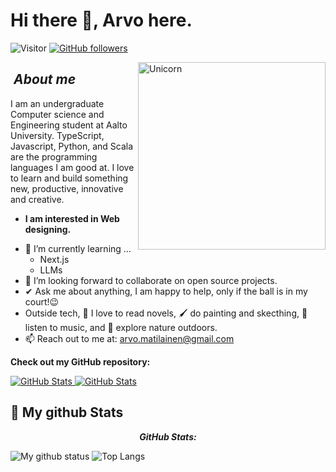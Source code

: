 <h1 id="hi-there--bhargavi-here">Hi there 👋, Arvo here.</h1>
<p><img src="https://visitor-badge.laobi.icu/badge?page_id=oczih.repoName" alt="Visitor"> <a href="https://github.com/oczih?tab=followers"><img src="https://img.shields.io/github/followers/Bhargavi-hash.svg?style=social&amp;label=Follow" alt="GitHub followers"></a><br></p>
<!--
**
-->
<img align="right" width="300px" alt="Unicorn" src="">
<h2 id="about-me">&nbsp;<em><strong>About me</strong></em></h2>
<p>I am an undergraduate Computer science and Engineering student at Aalto University. TypeScript, Javascript, Python, and Scala are the programming languages I am good at. I love to learn and build something new, productive, innovative and creative.</p>
<ul>
<li><strong>I am interested in Web designing. </strong></li>
</ul>
<ul>
<li>🌱 I’m currently learning …
<ul>
<li>Next.js</li>
<li>LLMs</li>
</ul>
</li>
<li>👯 I’m looking forward to collaborate on open source projects.</li>
<li>✔ Ask me about anything, I am happy to help, only if the ball is in my court!😉<br></li>
<li>Outside tech, 📖 I love to read novels, 🖌️ do painting and skecthing, 🎵 listen to music, and 🌴 explore nature outdoors.</li>
<li>📫 Reach out to me at: <a href="arvo.matilainen@gmail.com"></a><a href="mailto:arvo.matilainen@gmail.com">arvo.matilainen@gmail.com</a></li>
</ul>
<p><strong>Check out my GitHub repository:</strong></p>
<div>
  <p>
    <a href="https://github.com/oczih/10ksteps.git">
      <img src="https://github-readme-stats.vercel.app/api/pin/?username=oczih&amp;repo=10ksteps" alt="GitHub Stats">
    </a>
    <a href="https://github.com/Bhargavi-hash/Linux-Shell-Implementation.git">
      <img src="https://github-readme-stats.vercel.app/api/pin/?username=oczih&amp;repo=myfitnessapp" alt="GitHub Stats">
    </a>
  </p>
</div>
<h2>👀 My github Stats</h2>
<div>
<!-- 
  </p> -->
  <p align="center">
  <b><em>GitHub Stats:</em></b>
</p></div>
<p><img src="https://github-readme-stats.vercel.app/api?username=oczih&amp;show_icons=true&amp;include_all_commits=true" alt="My github status">
<img src="https://github-readme-stats.vercel.app/api/top-langs/?username=oczih&amp;layout=compact" alt="Top Langs"></p>
